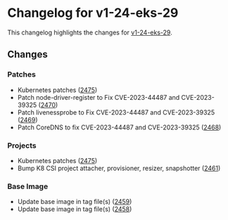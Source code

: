 # Changelog for v1-24-eks-29

This changelog highlights the changes for [v1-24-eks-29](https://github.com/aws/eks-distro/tree/v1-24-eks-29).

## Changes

### Patches
* Kubernetes patches ([2475](https://github.com/aws/eks-distro/pull/2475))
* Patch node-driver-register to Fix CVE-2023-44487 and CVE-2023-39325 ([2470](https://github.com/aws/eks-distro/pull/2470))
* Patch livenessprobe to Fix CVE-2023-44487 and CVE-2023-39325 ([2469](https://github.com/aws/eks-distro/pull/2469))
* Patch CoreDNS to fix CVE-2023-44487 and CVE-2023-39325 ([2468](https://github.com/aws/eks-distro/pull/2468))

### Projects
* Kubernetes patches ([2475](https://github.com/aws/eks-distro/pull/2475))
* Bump K8 CSI project attacher, provisioner, resizer, snapshotter ([2461](https://github.com/aws/eks-distro/pull/2461))

### Base Image
* Update base image in tag file(s) ([2459](https://github.com/aws/eks-distro/pull/2459))
* Update base image in tag file(s) ([2458](https://github.com/aws/eks-distro/pull/2458))

